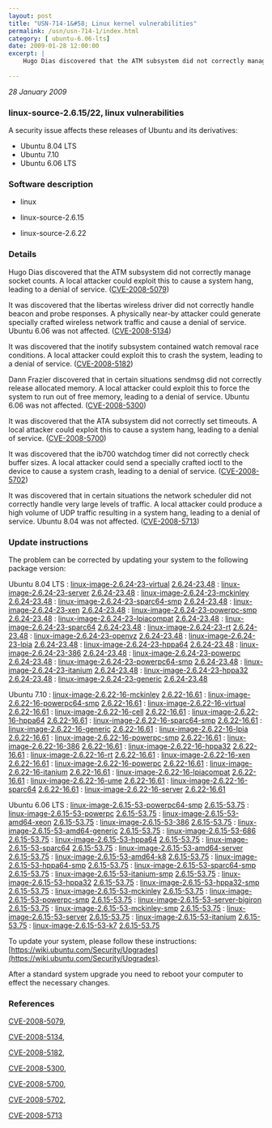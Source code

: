 ```yaml
---
layout: post
title: "USN-714-1&#58; Linux kernel vulnerabilities"
permalink: /usn/usn-714-1/index.html
category: [ ubuntu-6.06-lts]
date: 2009-01-28 12:00:00
excerpt: |
    Hugo Dias discovered that the ATM subsystem did not correctly manage socket counts. A local attacker could exploit this to cause a system hang, leading to a denial of service. ([CVE-2008-5079](http://people.ubuntu.com/~ubuntu-security/cve/CVE-2008-5079))
    
--- 
```

 
 

*28 January 2009*

### linux-source-2.6.15/22, linux vulnerabilities

A security issue affects these releases of Ubuntu and its derivatives:

* Ubuntu 8.04 LTS
* Ubuntu 7.10
* Ubuntu 6.06 LTS

### Software description

* linux 

* linux-source-2.6.15 

* linux-source-2.6.22 

### Details

Hugo Dias discovered that the ATM subsystem did not correctly manage socket counts. A local attacker could exploit this to cause a system hang, leading to a denial of service. ([CVE-2008-5079](http://people.ubuntu.com/~ubuntu-security/cve/CVE-2008-5079))

It was discovered that the libertas wireless driver did not correctly handle beacon and probe responses. A physically near-by attacker could generate specially crafted wireless network traffic and cause a denial of service. Ubuntu 6.06 was not affected. ([CVE-2008-5134](http://people.ubuntu.com/~ubuntu-security/cve/CVE-2008-5134))

It was discovered that the inotify subsystem contained watch removal race conditions. A local attacker could exploit this to crash the system, leading to a denial of service. ([CVE-2008-5182](http://people.ubuntu.com/~ubuntu-security/cve/CVE-2008-5182))

Dann Frazier discovered that in certain situations sendmsg did not correctly release allocated memory. A local attacker could exploit this to force the system to run out of free memory, leading to a denial of service. Ubuntu 6.06 was not affected. ([CVE-2008-5300](http://people.ubuntu.com/~ubuntu-security/cve/CVE-2008-5300))

It was discovered that the ATA subsystem did not correctly set timeouts. A local attacker could exploit this to cause a system hang, leading to a denial of service. ([CVE-2008-5700](http://people.ubuntu.com/~ubuntu-security/cve/CVE-2008-5700))

It was discovered that the ib700 watchdog timer did not correctly check buffer sizes. A local attacker could send a specially crafted ioctl to the device to cause a system crash, leading to a denial of service. ([CVE-2008-5702](http://people.ubuntu.com/~ubuntu-security/cve/CVE-2008-5702))

It was discovered that in certain situations the network scheduler did not correctly handle very large levels of traffic. A local attacker could produce a high volume of UDP traffic resulting in a system hang, leading to a denial of service. Ubuntu 8.04 was not affected. ([CVE-2008-5713](http://people.ubuntu.com/~ubuntu-security/cve/CVE-2008-5713)) 

### Update instructions

The problem can be corrected by updating your system to the following package version:

Ubuntu 8.04 LTS
 : [linux-image-2.6.24-23-virtual](https://launchpad.net/ubuntu/+source/linux) <span> [2.6.24-23.48](https://launchpad.net/ubuntu/+source/linux/2.6.24-23.48) </span> 
 : [linux-image-2.6.24-23-server](https://launchpad.net/ubuntu/+source/linux) <span> [2.6.24-23.48](https://launchpad.net/ubuntu/+source/linux/2.6.24-23.48) </span> 
 : [linux-image-2.6.24-23-mckinley](https://launchpad.net/ubuntu/+source/linux) <span> [2.6.24-23.48](https://launchpad.net/ubuntu/+source/linux/2.6.24-23.48) </span> 
 : [linux-image-2.6.24-23-sparc64-smp](https://launchpad.net/ubuntu/+source/linux) <span> [2.6.24-23.48](https://launchpad.net/ubuntu/+source/linux/2.6.24-23.48) </span> 
 : [linux-image-2.6.24-23-xen](https://launchpad.net/ubuntu/+source/linux) <span> [2.6.24-23.48](https://launchpad.net/ubuntu/+source/linux/2.6.24-23.48) </span> 
 : [linux-image-2.6.24-23-powerpc-smp](https://launchpad.net/ubuntu/+source/linux) <span> [2.6.24-23.48](https://launchpad.net/ubuntu/+source/linux/2.6.24-23.48) </span> 
 : [linux-image-2.6.24-23-lpiacompat](https://launchpad.net/ubuntu/+source/linux) <span> [2.6.24-23.48](https://launchpad.net/ubuntu/+source/linux/2.6.24-23.48) </span> 
 : [linux-image-2.6.24-23-sparc64](https://launchpad.net/ubuntu/+source/linux) <span> [2.6.24-23.48](https://launchpad.net/ubuntu/+source/linux/2.6.24-23.48) </span> 
 : [linux-image-2.6.24-23-rt](https://launchpad.net/ubuntu/+source/linux) <span> [2.6.24-23.48](https://launchpad.net/ubuntu/+source/linux/2.6.24-23.48) </span> 
 : [linux-image-2.6.24-23-openvz](https://launchpad.net/ubuntu/+source/linux) <span> [2.6.24-23.48](https://launchpad.net/ubuntu/+source/linux/2.6.24-23.48) </span> 
 : [linux-image-2.6.24-23-lpia](https://launchpad.net/ubuntu/+source/linux) <span> [2.6.24-23.48](https://launchpad.net/ubuntu/+source/linux/2.6.24-23.48) </span> 
 : [linux-image-2.6.24-23-hppa64](https://launchpad.net/ubuntu/+source/linux) <span> [2.6.24-23.48](https://launchpad.net/ubuntu/+source/linux/2.6.24-23.48) </span> 
 : [linux-image-2.6.24-23-386](https://launchpad.net/ubuntu/+source/linux) <span> [2.6.24-23.48](https://launchpad.net/ubuntu/+source/linux/2.6.24-23.48) </span> 
 : [linux-image-2.6.24-23-powerpc](https://launchpad.net/ubuntu/+source/linux) <span> [2.6.24-23.48](https://launchpad.net/ubuntu/+source/linux/2.6.24-23.48) </span> 
 : [linux-image-2.6.24-23-powerpc64-smp](https://launchpad.net/ubuntu/+source/linux) <span> [2.6.24-23.48](https://launchpad.net/ubuntu/+source/linux/2.6.24-23.48) </span> 
 : [linux-image-2.6.24-23-itanium](https://launchpad.net/ubuntu/+source/linux) <span> [2.6.24-23.48](https://launchpad.net/ubuntu/+source/linux/2.6.24-23.48) </span> 
 : [linux-image-2.6.24-23-hppa32](https://launchpad.net/ubuntu/+source/linux) <span> [2.6.24-23.48](https://launchpad.net/ubuntu/+source/linux/2.6.24-23.48) </span> 
 : [linux-image-2.6.24-23-generic](https://launchpad.net/ubuntu/+source/linux) <span> [2.6.24-23.48](https://launchpad.net/ubuntu/+source/linux/2.6.24-23.48) </span> 

Ubuntu 7.10
 : [linux-image-2.6.22-16-mckinley](https://launchpad.net/ubuntu/+source/linux-source-2.6.22) <span> [2.6.22-16.61](https://launchpad.net/ubuntu/+source/linux-source-2.6.22/2.6.22-16.61) </span> 
 : [linux-image-2.6.22-16-powerpc64-smp](https://launchpad.net/ubuntu/+source/linux-source-2.6.22) <span> [2.6.22-16.61](https://launchpad.net/ubuntu/+source/linux-source-2.6.22/2.6.22-16.61) </span> 
 : [linux-image-2.6.22-16-virtual](https://launchpad.net/ubuntu/+source/linux-source-2.6.22) <span> [2.6.22-16.61](https://launchpad.net/ubuntu/+source/linux-source-2.6.22/2.6.22-16.61) </span> 
 : [linux-image-2.6.22-16-cell](https://launchpad.net/ubuntu/+source/linux-source-2.6.22) <span> [2.6.22-16.61](https://launchpad.net/ubuntu/+source/linux-source-2.6.22/2.6.22-16.61) </span> 
 : [linux-image-2.6.22-16-hppa64](https://launchpad.net/ubuntu/+source/linux-source-2.6.22) <span> [2.6.22-16.61](https://launchpad.net/ubuntu/+source/linux-source-2.6.22/2.6.22-16.61) </span> 
 : [linux-image-2.6.22-16-sparc64-smp](https://launchpad.net/ubuntu/+source/linux-source-2.6.22) <span> [2.6.22-16.61](https://launchpad.net/ubuntu/+source/linux-source-2.6.22/2.6.22-16.61) </span> 
 : [linux-image-2.6.22-16-generic](https://launchpad.net/ubuntu/+source/linux-source-2.6.22) <span> [2.6.22-16.61](https://launchpad.net/ubuntu/+source/linux-source-2.6.22/2.6.22-16.61) </span> 
 : [linux-image-2.6.22-16-lpia](https://launchpad.net/ubuntu/+source/linux-source-2.6.22) <span> [2.6.22-16.61](https://launchpad.net/ubuntu/+source/linux-source-2.6.22/2.6.22-16.61) </span> 
 : [linux-image-2.6.22-16-powerpc-smp](https://launchpad.net/ubuntu/+source/linux-source-2.6.22) <span> [2.6.22-16.61](https://launchpad.net/ubuntu/+source/linux-source-2.6.22/2.6.22-16.61) </span> 
 : [linux-image-2.6.22-16-386](https://launchpad.net/ubuntu/+source/linux-source-2.6.22) <span> [2.6.22-16.61](https://launchpad.net/ubuntu/+source/linux-source-2.6.22/2.6.22-16.61) </span> 
 : [linux-image-2.6.22-16-hppa32](https://launchpad.net/ubuntu/+source/linux-source-2.6.22) <span> [2.6.22-16.61](https://launchpad.net/ubuntu/+source/linux-source-2.6.22/2.6.22-16.61) </span> 
 : [linux-image-2.6.22-16-rt](https://launchpad.net/ubuntu/+source/linux-source-2.6.22) <span> [2.6.22-16.61](https://launchpad.net/ubuntu/+source/linux-source-2.6.22/2.6.22-16.61) </span> 
 : [linux-image-2.6.22-16-xen](https://launchpad.net/ubuntu/+source/linux-source-2.6.22) <span> [2.6.22-16.61](https://launchpad.net/ubuntu/+source/linux-source-2.6.22/2.6.22-16.61) </span> 
 : [linux-image-2.6.22-16-powerpc](https://launchpad.net/ubuntu/+source/linux-source-2.6.22) <span> [2.6.22-16.61](https://launchpad.net/ubuntu/+source/linux-source-2.6.22/2.6.22-16.61) </span> 
 : [linux-image-2.6.22-16-itanium](https://launchpad.net/ubuntu/+source/linux-source-2.6.22) <span> [2.6.22-16.61](https://launchpad.net/ubuntu/+source/linux-source-2.6.22/2.6.22-16.61) </span> 
 : [linux-image-2.6.22-16-lpiacompat](https://launchpad.net/ubuntu/+source/linux-source-2.6.22) <span> [2.6.22-16.61](https://launchpad.net/ubuntu/+source/linux-source-2.6.22/2.6.22-16.61) </span> 
 : [linux-image-2.6.22-16-ume](https://launchpad.net/ubuntu/+source/linux-source-2.6.22) <span> [2.6.22-16.61](https://launchpad.net/ubuntu/+source/linux-source-2.6.22/2.6.22-16.61) </span> 
 : [linux-image-2.6.22-16-sparc64](https://launchpad.net/ubuntu/+source/linux-source-2.6.22) <span> [2.6.22-16.61](https://launchpad.net/ubuntu/+source/linux-source-2.6.22/2.6.22-16.61) </span> 
 : [linux-image-2.6.22-16-server](https://launchpad.net/ubuntu/+source/linux-source-2.6.22) <span> [2.6.22-16.61](https://launchpad.net/ubuntu/+source/linux-source-2.6.22/2.6.22-16.61) </span> 

Ubuntu 6.06 LTS
 : [linux-image-2.6.15-53-powerpc64-smp](https://launchpad.net/ubuntu/+source/linux-source-2.6.15) <span> [2.6.15-53.75](https://launchpad.net/ubuntu/+source/linux-source-2.6.15/2.6.15-53.75) </span> 
 : [linux-image-2.6.15-53-powerpc](https://launchpad.net/ubuntu/+source/linux-source-2.6.15) <span> [2.6.15-53.75](https://launchpad.net/ubuntu/+source/linux-source-2.6.15/2.6.15-53.75) </span> 
 : [linux-image-2.6.15-53-amd64-xeon](https://launchpad.net/ubuntu/+source/linux-source-2.6.15) <span> [2.6.15-53.75](https://launchpad.net/ubuntu/+source/linux-source-2.6.15/2.6.15-53.75) </span> 
 : [linux-image-2.6.15-53-386](https://launchpad.net/ubuntu/+source/linux-source-2.6.15) <span> [2.6.15-53.75](https://launchpad.net/ubuntu/+source/linux-source-2.6.15/2.6.15-53.75) </span> 
 : [linux-image-2.6.15-53-amd64-generic](https://launchpad.net/ubuntu/+source/linux-source-2.6.15) <span> [2.6.15-53.75](https://launchpad.net/ubuntu/+source/linux-source-2.6.15/2.6.15-53.75) </span> 
 : [linux-image-2.6.15-53-686](https://launchpad.net/ubuntu/+source/linux-source-2.6.15) <span> [2.6.15-53.75](https://launchpad.net/ubuntu/+source/linux-source-2.6.15/2.6.15-53.75) </span> 
 : [linux-image-2.6.15-53-hppa64](https://launchpad.net/ubuntu/+source/linux-source-2.6.15) <span> [2.6.15-53.75](https://launchpad.net/ubuntu/+source/linux-source-2.6.15/2.6.15-53.75) </span> 
 : [linux-image-2.6.15-53-sparc64](https://launchpad.net/ubuntu/+source/linux-source-2.6.15) <span> [2.6.15-53.75](https://launchpad.net/ubuntu/+source/linux-source-2.6.15/2.6.15-53.75) </span> 
 : [linux-image-2.6.15-53-amd64-server](https://launchpad.net/ubuntu/+source/linux-source-2.6.15) <span> [2.6.15-53.75](https://launchpad.net/ubuntu/+source/linux-source-2.6.15/2.6.15-53.75) </span> 
 : [linux-image-2.6.15-53-amd64-k8](https://launchpad.net/ubuntu/+source/linux-source-2.6.15) <span> [2.6.15-53.75](https://launchpad.net/ubuntu/+source/linux-source-2.6.15/2.6.15-53.75) </span> 
 : [linux-image-2.6.15-53-hppa64-smp](https://launchpad.net/ubuntu/+source/linux-source-2.6.15) <span> [2.6.15-53.75](https://launchpad.net/ubuntu/+source/linux-source-2.6.15/2.6.15-53.75) </span> 
 : [linux-image-2.6.15-53-sparc64-smp](https://launchpad.net/ubuntu/+source/linux-source-2.6.15) <span> [2.6.15-53.75](https://launchpad.net/ubuntu/+source/linux-source-2.6.15/2.6.15-53.75) </span> 
 : [linux-image-2.6.15-53-itanium-smp](https://launchpad.net/ubuntu/+source/linux-source-2.6.15) <span> [2.6.15-53.75](https://launchpad.net/ubuntu/+source/linux-source-2.6.15/2.6.15-53.75) </span> 
 : [linux-image-2.6.15-53-hppa32](https://launchpad.net/ubuntu/+source/linux-source-2.6.15) <span> [2.6.15-53.75](https://launchpad.net/ubuntu/+source/linux-source-2.6.15/2.6.15-53.75) </span> 
 : [linux-image-2.6.15-53-hppa32-smp](https://launchpad.net/ubuntu/+source/linux-source-2.6.15) <span> [2.6.15-53.75](https://launchpad.net/ubuntu/+source/linux-source-2.6.15/2.6.15-53.75) </span> 
 : [linux-image-2.6.15-53-mckinley](https://launchpad.net/ubuntu/+source/linux-source-2.6.15) <span> [2.6.15-53.75](https://launchpad.net/ubuntu/+source/linux-source-2.6.15/2.6.15-53.75) </span> 
 : [linux-image-2.6.15-53-powerpc-smp](https://launchpad.net/ubuntu/+source/linux-source-2.6.15) <span> [2.6.15-53.75](https://launchpad.net/ubuntu/+source/linux-source-2.6.15/2.6.15-53.75) </span> 
 : [linux-image-2.6.15-53-server-bigiron](https://launchpad.net/ubuntu/+source/linux-source-2.6.15) <span> [2.6.15-53.75](https://launchpad.net/ubuntu/+source/linux-source-2.6.15/2.6.15-53.75) </span> 
 : [linux-image-2.6.15-53-mckinley-smp](https://launchpad.net/ubuntu/+source/linux-source-2.6.15) <span> [2.6.15-53.75](https://launchpad.net/ubuntu/+source/linux-source-2.6.15/2.6.15-53.75) </span> 
 : [linux-image-2.6.15-53-server](https://launchpad.net/ubuntu/+source/linux-source-2.6.15) <span> [2.6.15-53.75](https://launchpad.net/ubuntu/+source/linux-source-2.6.15/2.6.15-53.75) </span> 
 : [linux-image-2.6.15-53-itanium](https://launchpad.net/ubuntu/+source/linux-source-2.6.15) <span> [2.6.15-53.75](https://launchpad.net/ubuntu/+source/linux-source-2.6.15/2.6.15-53.75) </span> 
 : [linux-image-2.6.15-53-k7](https://launchpad.net/ubuntu/+source/linux-source-2.6.15) <span> [2.6.15-53.75](https://launchpad.net/ubuntu/+source/linux-source-2.6.15/2.6.15-53.75) </span> 

To update your system, please follow these instructions: [https://wiki.ubuntu.com/Security/Upgrades](https://wiki.ubuntu.com/Security/Upgrades).

After a standard system upgrade you need to reboot your computer to effect the necessary changes. 

### References

 
 [CVE-2008-5079](http://people.ubuntu.com/~ubuntu-security/cve/CVE-2008-5079), 

 [CVE-2008-5134](http://people.ubuntu.com/~ubuntu-security/cve/CVE-2008-5134), 

 [CVE-2008-5182](http://people.ubuntu.com/~ubuntu-security/cve/CVE-2008-5182), 

 [CVE-2008-5300](http://people.ubuntu.com/~ubuntu-security/cve/CVE-2008-5300), 

 [CVE-2008-5700](http://people.ubuntu.com/~ubuntu-security/cve/CVE-2008-5700), 

 [CVE-2008-5702](http://people.ubuntu.com/~ubuntu-security/cve/CVE-2008-5702), 

 [CVE-2008-5713](http://people.ubuntu.com/~ubuntu-security/cve/CVE-2008-5713)
 

